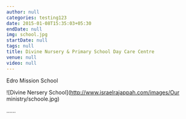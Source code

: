 ```yaml
---
author: null
categories: testing123
date: 2015-01-08T15:35:03+05:30
endDate: null
img: school.jpg
startDate: null
tags: null
title: Divine Nursery & Primary School Day Care Centre
venue: null
video: null
---
```


Edro Mission School
<!--more-->
![Divine Nersery School](http://www.israelrajappah.com/images/Our ministry/schoole.jpg)

......